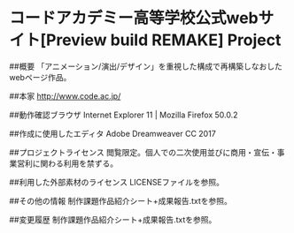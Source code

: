 # コードアカデミー高等学校公式webサイト[Preview build REMAKE] Project

##概要
「アニメーション/演出/デザイン」を重視した構成で再構築しなおしたwebページ作品。

##本家
http://www.code.ac.jp/

##動作確認ブラウザ
Internet Explorer 11 | Mozilla Firefox 50.0.2

##作成に使用したエディタ
Adobe Dreamweaver CC 2017

##プロジェクトライセンス
閲覧限定。個人での二次使用並びに商用・宣伝・事業営利に関わる利用を禁ずる。

##利用した外部素材のライセンス
LICENSEファイルを参照。

##その他の情報
制作課題作品紹介シート+成果報告.txtを参照。

##変更履歴
制作課題作品紹介シート+成果報告.txtを参照。